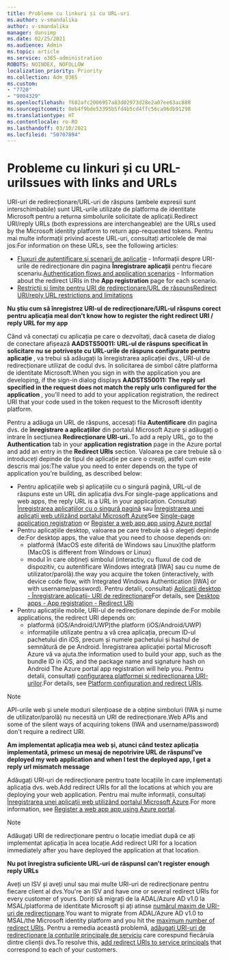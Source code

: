 ```yaml
---
title: Probleme cu linkuri și cu URL-uri
ms.author: v-smandalika
author: v-smandalika
manager: dansimp
ms.date: 02/25/2021
ms.audience: Admin
ms.topic: article
ms.service: o365-administration
ROBOTS: NOINDEX, NOFOLLOW
localization_priority: Priority
ms.collection: Adm_O365
ms.custom:
- "7720"
- "9004329"
ms.openlocfilehash: f682afc2006957a83d02973d28e2a07ee63ac888
ms.sourcegitcommit: 0eb4f9bde53395b5fd4b5cd4ffc56ca96db91298
ms.translationtype: HT
ms.contentlocale: ro-RO
ms.lasthandoff: 03/10/2021
ms.locfileid: "50707894"
---
```

# <a name="issues-with-links-and-urls"></a><span data-ttu-id="1cb5f-102">Probleme cu linkuri și cu URL-uri</span><span class="sxs-lookup"><span data-stu-id="1cb5f-102">Issues with links and URLs</span></span>

<span data-ttu-id="1cb5f-103">URI-uri de redirecționare/URL-uri de răspuns (ambele expresii sunt interschimbabile) sunt URL-urile utilizate de platforma de identitate Microsoft pentru a returna simbolurile solicitate de aplicații.</span><span class="sxs-lookup"><span data-stu-id="1cb5f-103">Redirect URI/reply URLs (both expressions are interchangeable) are the URLs used by the Microsoft identity platform to return app-requested tokens.</span></span> <span data-ttu-id="1cb5f-104">Pentru mai multe informații privind aceste URL-uri, consultați articolele de mai jos:</span><span class="sxs-lookup"><span data-stu-id="1cb5f-104">For information on these URLs, see the following articles:</span></span>

- <span data-ttu-id="1cb5f-105">[Fluxuri de autentificare și scenarii de aplicație](https://docs.microsoft.com/azure/active-directory/develop/authentication-flows-app-scenarios) - Informații despre URI-urile de redirecționare din pagina **Înregistrare aplicații** pentru fiecare scenariu.</span><span class="sxs-lookup"><span data-stu-id="1cb5f-105">[Authentication flows and application scenarios](https://docs.microsoft.com/azure/active-directory/develop/authentication-flows-app-scenarios) - Information about the redirect URIs in the **App registration** page for each scenario.</span></span>
- [<span data-ttu-id="1cb5f-106">Restricții și limite pentru URI de redirecționare/URL de răspuns</span><span class="sxs-lookup"><span data-stu-id="1cb5f-106">Redirect URI/reply URL restrictions and limitations</span></span>](https://docs.microsoft.com/azure/active-directory/develop/reply-url)

<span data-ttu-id="1cb5f-107">**Nu știu cum să înregistrez URI-ul de redirecționare/URL-ul răspuns corect pentru aplicația mea**</span><span class="sxs-lookup"><span data-stu-id="1cb5f-107">**I don't know how to register the right redirect URI / reply URL for my app**</span></span>

<span data-ttu-id="1cb5f-108">Când vă conectați cu aplicația pe care o dezvoltați, dacă caseta de dialog de conectare afișează **AADSTS50011: URL-ul de răspuns specificat în solicitare nu se potrivește cu URL-urile de răspuns configurate pentru aplicație <your app ID>**, va trebui să adăugați la înregistrarea aplicației dvs., URI-ul de redirecționare utilizat de codul dvs. în solicitarea de simbol către platforma de identitate Microsoft.</span><span class="sxs-lookup"><span data-stu-id="1cb5f-108">When you sign in with the application you are developing, if the sign-in dialog displays **AADSTS50011: The reply url specified in the request does not match the reply urls configured for the application <your app ID>**, you'll need to add to your application registration, the redirect URI that your code used in the token request to the Microsoft identity platform.</span></span>

<span data-ttu-id="1cb5f-109">Pentru a adăuga un URL de răspuns, accesați fila **Autentificare** din pagina dvs. de **înregistrare a aplicațiilor** din portalul Microsoft Azure și adăugați o intrare în secțiunea **Redirecționare URI-uri.**.</span><span class="sxs-lookup"><span data-stu-id="1cb5f-109">To add a reply URL, go to the **Authentication** tab in your **application registration** page in the Azure portal and add an entry in the **Redirect URIs** section.</span></span> <span data-ttu-id="1cb5f-110">Valoarea pe care trebuie să o introduceți depinde de tipul de aplicație pe care o creați, astfel cum este descris mai jos:</span><span class="sxs-lookup"><span data-stu-id="1cb5f-110">The value you need to enter depends on the type of application you're building, as described below:</span></span>

- <span data-ttu-id="1cb5f-111">Pentru aplicațiile web și aplicațiile cu o singură pagină, URL-ul de răspuns este un URL din aplicația dvs.</span><span class="sxs-lookup"><span data-stu-id="1cb5f-111">For single-page applications and web apps, the reply URL is a URL in your application.</span></span> <span data-ttu-id="1cb5f-112">Consultați [Înregistrarea aplicațiilor cu o singură pagină](https://docs.microsoft.com/azure/active-directory/develop/scenario-spa-app-registration#register-a-redirect-uri) sau [Înregistrarea unei aplicații web utilizând portalul Microsoft Azure](https://docs.microsoft.com/azure/active-directory/develop/scenario-web-app-sign-user-app-registration?tabs=aspnetcore#register-an-app-using-azure-portal)</span><span class="sxs-lookup"><span data-stu-id="1cb5f-112">See [Single-page application registration](https://docs.microsoft.com/azure/active-directory/develop/scenario-spa-app-registration#register-a-redirect-uri) or [Register a web app app using Azure portal](https://docs.microsoft.com/azure/active-directory/develop/scenario-web-app-sign-user-app-registration?tabs=aspnetcore#register-an-app-using-azure-portal)</span></span>
- <span data-ttu-id="1cb5f-113">Pentru aplicațiile desktop, valoarea pe care trebuie să o alegeți depinde de:</span><span class="sxs-lookup"><span data-stu-id="1cb5f-113">For desktop apps, the value that you need to choose depends on:</span></span>
    - <span data-ttu-id="1cb5f-114">platformă (MacOS este diferită de Windows sau Linux)</span><span class="sxs-lookup"><span data-stu-id="1cb5f-114">the platform (MacOS is different from Windows or Linux)</span></span>
    - <span data-ttu-id="1cb5f-115">modul în care obțineți simbolul (interactiv, cu fluxul de cod de dispozitiv, cu autentificare Windows integrată [IWA] sau cu nume de utilizator/parolă).</span><span class="sxs-lookup"><span data-stu-id="1cb5f-115">the way you acquire the token (interactively, with device code flow, with Integrated Windows Authentication [IWA] or with username/password).</span></span>
    <span data-ttu-id="1cb5f-116">Pentru detalii, consultați [Aplicații desktop - Înregistrare aplicații- URI de redirecționare](https://docs.microsoft.com/azure/active-directory/develop/scenario-desktop-app-registration#redirect-uris)</span><span class="sxs-lookup"><span data-stu-id="1cb5f-116">For details, see [Desktop apps - App registration - Redirect URi](https://docs.microsoft.com/azure/active-directory/develop/scenario-desktop-app-registration#redirect-uris)</span></span>
- <span data-ttu-id="1cb5f-117">Pentru aplicațiile mobile, URI-ul de redirecționare depinde de:</span><span class="sxs-lookup"><span data-stu-id="1cb5f-117">For mobile applications, the redirect URI depends on:</span></span>
    - <span data-ttu-id="1cb5f-118">platformă (iOS/Android/UWP)</span><span class="sxs-lookup"><span data-stu-id="1cb5f-118">the platform (iOS/Android/UWP)</span></span>
    - <span data-ttu-id="1cb5f-119">informațiile utilizate pentru a vă crea aplicația, precum ID-ul pachetului din iOS, precum și numele pachetului și hashul de semnătură de pe Android. Înregistrarea aplicației portal Microsoft Azure vă va ajuta.</span><span class="sxs-lookup"><span data-stu-id="1cb5f-119">the information used to build your app, such as the bundle ID in iOS, and the package name and signature hash on Android The Azure portal app registration will help you.</span></span> <span data-ttu-id="1cb5f-120">Pentru detalii, consultați [configurarea platformei și redirecționarea URI-urilor](https://docs.microsoft.com/azure/active-directory/develop/scenario-mobile-app-registration#platform-configuration-and-redirect-uris).</span><span class="sxs-lookup"><span data-stu-id="1cb5f-120">For details, see [Platform configuration and redirect URIs](https://docs.microsoft.com/azure/active-directory/develop/scenario-mobile-app-registration#platform-configuration-and-redirect-uris).</span></span>

> [!NOTE]
> <span data-ttu-id="1cb5f-121">API-urile web și unele moduri silențioase de a obține simboluri (IWA și nume de utilizator/parolă) nu necesită un URI de redirecționare.</span><span class="sxs-lookup"><span data-stu-id="1cb5f-121">Web APIs and some of the silent ways of acquiring tokens (IWA and username/password) don't require a redirect URI.</span></span>

<span data-ttu-id="1cb5f-122">**Am implementat aplicația mea web și, atunci când testez aplicația implementată, primesc un mesaj de nepotrivire URL de răspuns**</span><span class="sxs-lookup"><span data-stu-id="1cb5f-122">**I've deployed my web application and when I test the deployed app, I get a reply url mismatch message**</span></span>

<span data-ttu-id="1cb5f-123">Adăugați URI-uri de redirecționare pentru toate locațiile în care implementați aplicația dvs. web.</span><span class="sxs-lookup"><span data-stu-id="1cb5f-123">Add redirect URIs for all the locations at which you are deploying your web application.</span></span> <span data-ttu-id="1cb5f-124">Pentru mai multe informații, consultați [Înregistrarea unei aplicații web utilizând portalul Microsoft Azure](https://docs.microsoft.com/azure/active-directory/develop/scenario-web-app-sign-user-app-registration).</span><span class="sxs-lookup"><span data-stu-id="1cb5f-124">For more information, see [Register a web app app using Azure portal](https://docs.microsoft.com/azure/active-directory/develop/scenario-web-app-sign-user-app-registration).</span></span>

> [!NOTE]
> <span data-ttu-id="1cb5f-125">Adăugați URI de redirecționare pentru o locație imediat după ce ați implementat aplicația în acea locație.</span><span class="sxs-lookup"><span data-stu-id="1cb5f-125">Add redirect URI for a location immediately after you have deployed the application at that location.</span></span>

<span data-ttu-id="1cb5f-126">**Nu pot înregistra suficiente URL-uri de răspuns**</span><span class="sxs-lookup"><span data-stu-id="1cb5f-126">**I can't register enough reply URLs**</span></span>

<span data-ttu-id="1cb5f-127">Aveți un ISV și aveți unul sau mai multe URI-uri de redirecționare pentru fiecare client al dvs.</span><span class="sxs-lookup"><span data-stu-id="1cb5f-127">You're an ISV and have one or several redirect URIs for every customer of yours.</span></span> <span data-ttu-id="1cb5f-128">Doriți să migrați de la ADAL/Azure AD v1.0 la MSAL/platforma de identitate Microsoft și ați atinse [numărul maxim de URI-uri de redirecționare](https://docs.microsoft.com/azure/active-directory/develop/reply-url#maximum-number-of-redirect-uris).</span><span class="sxs-lookup"><span data-stu-id="1cb5f-128">You want to migrate from ADAL/Azure AD v1.0 to MSAL/the Microsoft identity platform and you hit the [maximum number of redirect URIs](https://docs.microsoft.com/azure/active-directory/develop/reply-url#maximum-number-of-redirect-uris).</span></span> <span data-ttu-id="1cb5f-129">Pentru a remedia această problemă, [adăugați URI-uri de redirecționare la conturile principale de serviciu](https://docs.microsoft.com/azure/active-directory/develop/reply-url#add-redirect-uris-to-service-principals) care corespund fiecăruia dintre clienții dvs.</span><span class="sxs-lookup"><span data-stu-id="1cb5f-129">To resolve this, [add redirect URIs to service principals](https://docs.microsoft.com/azure/active-directory/develop/reply-url#add-redirect-uris-to-service-principals) that correspond to each of your customers.</span></span>
